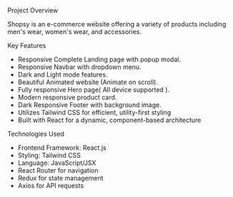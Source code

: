 Project Overview

Shopsy is an e-commerce website offering a variety of products including men's wear, women's wear, and accessories.


Key Features

- Responsive Complete Landing page with popup modal.
- Responsive Navbar with dropdown menu.
- Dark and Light mode features.
- Beautiful Animated website (Animate on scroll).
- Fully responsive Hero page( All device supported ).
- Modern responsive product card.
- Dark Responsive Footer with background image.
- Utilizes Tailwind CSS for efficient, utility-first styling
- Built with React for a dynamic, component-based    architecture

Technologies Used

- Frontend Framework: React.js
- Styling: Tailwind CSS
- Language: JavaScript/JSX
- React Router for navigation
- Redux for state management
- Axios for API requests


